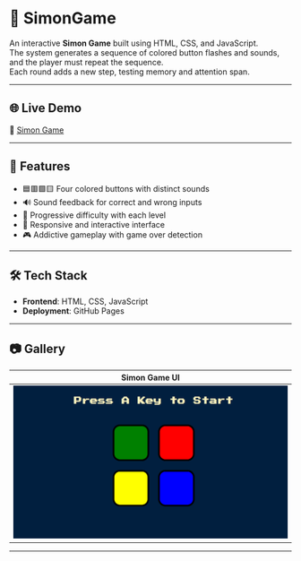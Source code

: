# 🧠 SimonGame  

An interactive **Simon Game** built using HTML, CSS, and JavaScript.  
The system generates a sequence of colored button flashes and sounds, and the player must repeat the sequence.  
Each round adds a new step, testing memory and attention span.

---

## 🌐 Live Demo  
🔗 [Simon Game](https://adityamahekar.github.io/SimonGame/)

---

## 🚀 Features  
- 🟦🟥🟩🟨 Four colored buttons with distinct sounds  
- 🔊 Sound feedback for correct and wrong inputs  
- 🧠 Progressive difficulty with each level  
- 📱 Responsive and interactive interface  
- 🎮 Addictive gameplay with game over detection  

---

## 🛠️ Tech Stack  
- **Frontend**: HTML, CSS, JavaScript  
- **Deployment**: GitHub Pages  

---

## 📷 Gallery  

| Simon Game UI |
|---------------|
| ![Simon Game Screenshot](sm.png) |

---
